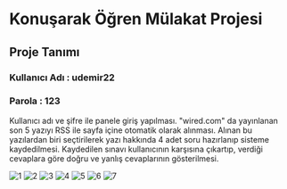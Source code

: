 # Konuşarak Öğren Mülakat Projesi
## Proje Tanımı

### Kullanıcı Adı : udemir22
### Parola        : 123

Kullanıcı adı ve şifre ile panele giriş yapılması. "wired.com" da yayınlanan
son 5 yazıyı RSS ile sayfa içine otomatik olarak alınması. Alınan bu yazılardan biri seçtirilerek yazı
hakkında 4 adet soru hazırlanıp sisteme kaydedilmesi. Kaydedilen sınavı kullanıcının
karşısına çıkartıp, verdiği cevaplara göre doğru ve yanlış cevaplarının gösterilmesi.

![1](https://user-images.githubusercontent.com/42480609/106384506-50885900-63dc-11eb-8f9a-1ecf3b486d80.png)
![2](https://user-images.githubusercontent.com/42480609/106384509-5120ef80-63dc-11eb-87a4-54bb27d398f5.png)
![3](https://user-images.githubusercontent.com/42480609/106384514-51b98600-63dc-11eb-8e6a-3cc12a1f38cc.png)
![4](https://user-images.githubusercontent.com/42480609/106384515-51b98600-63dc-11eb-97be-2b52f1c2fee1.png)
![5](https://user-images.githubusercontent.com/42480609/106384516-52521c80-63dc-11eb-9516-85f1acdd0490.png)
![6](https://user-images.githubusercontent.com/42480609/106384517-52521c80-63dc-11eb-9ff9-7cf3ffca33c0.png)
![7](https://user-images.githubusercontent.com/42480609/106384519-52eab300-63dc-11eb-80a0-12130a0e027e.png)
